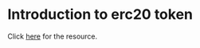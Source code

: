 <h1>Introduction to erc20 token</h1>

<p>
  Click <a href="https://www.youtube.com/watch?v=gc7e90MHvl8">here</a> for the
  resource.
</p>
